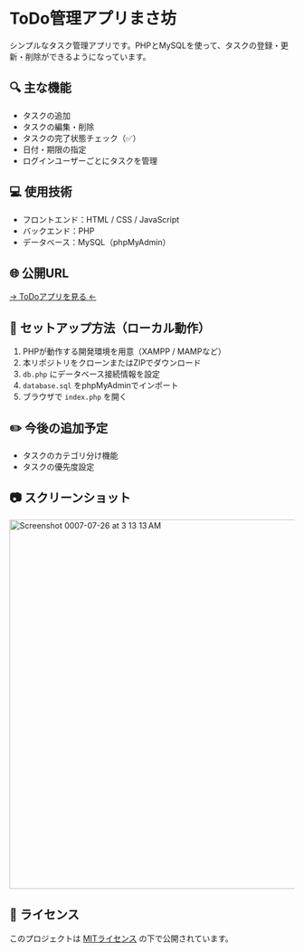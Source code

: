# ToDo管理アプリまさ坊

シンプルなタスク管理アプリです。PHPとMySQLを使って、タスクの登録・更新・削除ができるようになっています。

## 🔍 主な機能

- タスクの追加
- タスクの編集・削除
- タスクの完了状態チェック（✅）
- 日付・期限の指定
- ログインユーザーごとにタスクを管理

## 💻 使用技術

- フロントエンド：HTML / CSS / JavaScript
- バックエンド：PHP
- データベース：MySQL（phpMyAdmin）

## 🌐 公開URL

[→ ToDoアプリを見る ←](https://xs279861.xsrv.jp/todo_app/welcome.php)

## 📂 セットアップ方法（ローカル動作）

1. PHPが動作する開発環境を用意（XAMPP / MAMPなど）
2. 本リポジトリをクローンまたはZIPでダウンロード
3. `db.php` にデータベース接続情報を設定
4. `database.sql` をphpMyAdminでインポート
5. ブラウザで `index.php` を開く

## ✏️ 今後の追加予定

- タスクのカテゴリ分け機能
- タスクの優先度設定

## 📷 スクリーンショット

<img width="1280" height="653" alt="Screenshot 0007-07-26 at 3 13 13 AM" src="https://github.com/user-attachments/assets/c6b13d56-fdec-49e9-b9ca-c2d00ffa592c" />

## 📝 ライセンス

このプロジェクトは [MITライセンス](https://opensource.org/licenses/MIT) の下で公開されています。

